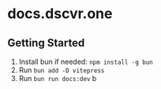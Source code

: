 # docs.dscvr.one

## Getting Started
1. Install bun if needed: `npm install -g bun`
2. Run `bun add -D vitepress`
3. Run `bun run docs:dev`
b
